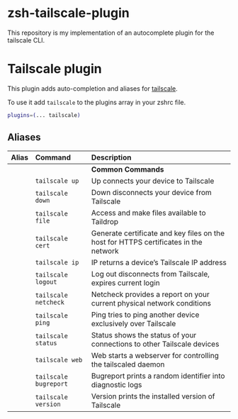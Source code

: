 # zsh-tailscale-plugin
This repository is my implementation of an autocomplete plugin for the tailscale CLI.

# Tailscale plugin

This plugin adds auto-completion and aliases for [tailscale](https://www.tailscale.com/).

To use it add `tailscale` to the plugins array in your zshrc file.

```zsh
plugins=(... tailscale)
```


## Aliases

| Alias   | Command                     | Description                                                                              |
| :------ | :-------------------------- | :--------------------------------------------------------------------------------------- |
|         |                             | **Common Commands**                                                                      |
|         | `tailscale up`              | Up connects your device to Tailscale                                                     |
|         | `tailscale down`            | Down disconnects your device from Tailscale                                              |
|         | `tailscale file`            | Access and make files available to Taildrop                                              |
|         | `tailscale cert`            | Generate certificate and key files on the host for HTTPS certificates in the network     |
|         | `tailscale ip`              | IP returns a device’s Tailscale IP address                                               |
|         | `tailscale logout`          | Log out disconnects from Tailscale, expires current login                                |
|         | `tailscale netcheck`        | Netcheck provides a report on your current physical network conditions                   |
|         | `tailscale ping`            | Ping tries to ping another device exclusively over Tailscale                             |
|         | `tailscale status`          | Status shows the status of your connections to other Tailscale devices                   |
|         | `tailscale web`             | Web starts a webserver for controlling the tailscaled daemon                             |
|         | `tailscale bugreport`       | Bugreport prints a random identifier into diagnostic logs                                |
|         | `tailscale version`         | Version prints the installed version of Tailscale                                        |
